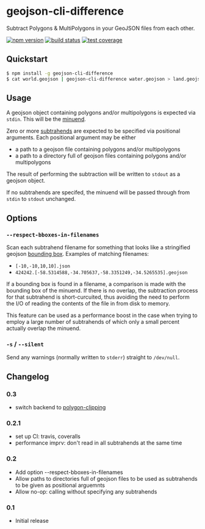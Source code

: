 # geojson-cli-difference

Subtract Polygons & MultiPolygons in your GeoJSON files from each other.

[![npm version](https://img.shields.io/npm/v/geojson-cli-difference.svg)](https://www.npmjs.com/package/geojson-cli-difference)
[![build status](https://img.shields.io/travis/mfogel/geojson-cli-difference.svg)](https://travis-ci.org/mfogel/geojson-cli-difference)
[![test coverage](https://img.shields.io/coveralls/mfogel/geojson-cli-difference/master.svg)](https://coveralls.io/r/mfogel/geojson-cli-difference)

## Quickstart

```sh
$ npm install -g geojson-cli-difference
$ cat world.geojson | geojson-cli-difference water.geojson > land.geojson
```

## Usage

A geojson object containing polygons and/or multipolygons is expected via `stdin`. This will be the [minuend](https://en.wiktionary.org/wiki/minuend).

Zero or more [subtrahends](https://en.wiktionary.org/wiki/subtrahend) are expected to be specified via positional arguments. Each positional argument may be either

* a path to a geojson file containing polygons and/or multipolygons
* a path to a directory full of geojson files containing polygons and/or multipolygons

The result of performing the subtraction will be written to `stdout` as a geojson object.

If no subtrahends are specifed, the minuend will be passed through from `stdin` to `stdout` unchanged.

## Options

### `--respect-bboxes-in-filenames`

Scan each subtrahend filename for something that looks like a stringified geojson [bounding box](https://tools.ietf.org/html/rfc7946#section-5). Examples of matching filenames:

* `[-10,-10,10,10].json`
* `424242.[-58.5314588,-34.705637,-58.3351249,-34.5265535].geojson`

If a bounding box is found in a filename, a comparison is made with the bounding box of the minuend. If there is no overlap, the subtraction process for that subtrahend is short-curcuited, thus avoiding the need to perform the I/O of reading the contents of the file in from disk to memory.

This feature can be used as a performance boost in the case when trying to employ a large number of subtrahends of which only a small percent actually overlap the minuend.

### `-s` / `--silent`

Send any warnings (normally written to `stderr`) straight to `/dev/null`.

## Changelog

### 0.3

* switch backend to [polygon-clipping](https://www.npmjs.com/package/polygon-clipping)

### 0.2.1

* set up CI: travis, coveralls
* performance imprv: don't read in all subtrahends at the same time

### 0.2

* Add option --respect-bboxes-in-filenames
* Allow paths to directories full of geojson files to be used as subtrahends to be given as positional arguemnts
* Allow no-op: calling without specifying any subtrahends

### 0.1

* Initial release
